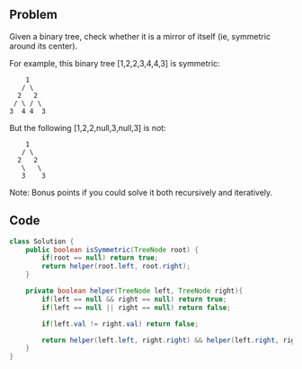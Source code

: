 ## Problem

Given a binary tree, check whether it is a mirror of itself (ie, symmetric around its center).

For example, this binary tree [1,2,2,3,4,4,3] is symmetric:

```
    1
   / \
  2   2
 / \ / \
3  4 4  3
```

But the following [1,2,2,null,3,null,3] is not:

```
    1
   / \
  2   2
   \   \
   3    3
```

Note:
Bonus points if you could solve it both recursively and iteratively.

## Code

```java
class Solution {
    public boolean isSymmetric(TreeNode root) {
        if(root == null) return true;
        return helper(root.left, root.right);
    }

    private boolean helper(TreeNode left, TreeNode right){
        if(left == null && right == null) return true;
        if(left == null || right == null) return false;

        if(left.val != right.val) return false;

        return helper(left.left, right.right) && helper(left.right, right.left);
    }
}
```
